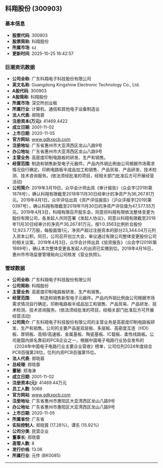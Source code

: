 ## 科翔股份 (300903)

### 基本信息

- **股票代码**: 300903
- **股票简称**: 科翔股份
- **所属市场**: sz
- **更新时间**: 2025-10-25 16:42:57

### 巨潮资讯数据

- **公司全称**: 广东科翔电子科技股份有限公司
- **英文名称**: Guangdong Kingshine Electronic Technology Co., Ltd.
- **A股代码**: 300903
- **A股简称**: 科翔股份
- **所属市场**: 深交所创业板
- **所属行业**: 计算机、通信和其他电子设备制造业
- **法人代表**: 郑晓蓉
- **注册资本(万元)**: 41469.4422
- **成立日期**: 2001-11-02
- **上市日期**: 2020-11-05
- **官方网站**: www.gdkxpcb.com
- **注册地址**: 广东省惠州市大亚湾西区龙山八路9号
- **办公地址**: 广东省惠州市大亚湾西区龙山八路9号
- **主营业务**: 高密度印制电路板的研发、生产和销售。
- **经营范围**: 制造和销售新型电子元器件。产品内外销比例由公司根据市场需求情况自行确定。印刷电路板半成品加工和销售、产品贸易、产品研发、技术检测、技术咨询服务。(依法须经批准的项目，经相关部门批准后方可开展经营活动)
- **公司简介**: 2019年3月19日，众华会计师出具《审计报告》（众会字(2019)第1878号），确认科翔有限截至2018年11月30日经审计的净资产为36,267.81万元。2019年4月1日，众华评估出具《资产评估报告》（沪众评报字[2019]第0397号），确认科翔有限截至2018年11月30日的净资产评估值为47,577.55万元。2019年4月3日，科翔有限召开股东会，同意将科翔有限依法整体变更为股份有限公司，各发起人共同签署《发起人协议》，同意以科翔有限截至2018年11月30日经审计的净资产36,267.81万元，按1:0.3563比例折合股份12,923.77万股，每股面值1元，净资产超过注册资本的部分23,344.04万元列入资本公积。同日，公司召开创立大会，审议通过有限公司整体变更股份公司的相关议案。2019年4月3日，众华会计师出具《验资报告》（众会字(2019)第1889号），确认本次整体变更各发起人的出资已实缴到位。2019年4月16日，惠州市市场监督管理局向公司核发《营业执照》。

### 雪球数据

- **公司全称**: 广东科翔电子科技股份有限公司
- **公司简称**: 科翔股份
- **主营业务**: 高密度印制电路板研发、生产和销售。
- **经营范围**: 　　制造和销售新型电子元器件。产品内外销比例由公司根据市场需求情况自行确定。印刷电路板半成品加工和销售、产品贸易、产品研发、技术检测、技术咨询服务。(依法须经批准的项目，经相关部门批准后方可开展经营活动)
- **公司简介**: 广东科翔电子科技股份有限公司的主营业务是高密度印制电路板研发、生产和销售。公司的主要产品是双层板、多层板、高密度互连（HDI）板、厚铜板、高频/高速板、金属基板、陶瓷基板、IC载板、柔性线路板。公司是国内排名靠前的PCB企业之一，根据中国电子电路行业协会发布的《2024年中国电子电路行业主要企业营收》榜单，公司位列2024年度综合PCB百强第28位，位列内资PCB百强第15位。
- **法人代表**: 郑晓蓉
- **总经理**: 郑晓蓉
- **董秘**: 郑海涛
- **成立日期**: 2001-11-02
- **注册资本(元)**: 41469.44万元
- **员工人数**: 5069
- **官方网站**: www.gdkxpcb.com
- **注册地址**: 广东省惠州市惠阳区大亚湾西区龙山八路9号
- **办公地址**: 广东省惠州市惠阳区大亚湾西区龙山八路9号
- **上市日期**: 2020-11-05
- **所属省份**: 广东省
- **实际控制人**: 郑晓蓉 (17.28%)，谭东 (15.92%)
- **公司分类**: 民营企业
- **董事长**: 郑晓蓉
- **高管人数**: 8
- **发行价格**: 13.06
- **所属行业**: 元件 (BK0085)

---